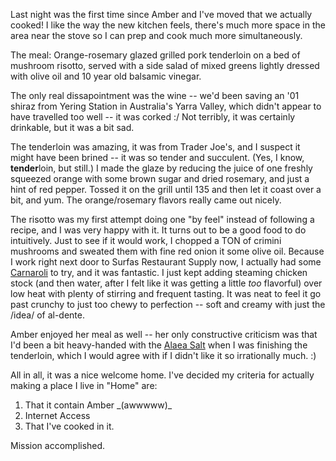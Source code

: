 <!--
.. title: First meal in a new kitchen
.. date: 2005/09/01 13:37
.. slug: first-meal-in-a-new-kitchen
.. tags:
.. link:
.. description:
-->

Last night was the first time since Amber and I've moved that we actually cooked! I like the way the new kitchen feels, there's much more space in the area near the stove so I can prep and cook much more simultaneously.

<p>The meal:
Orange-rosemary glazed grilled pork tenderloin on a bed of mushroom risotto, served with a side salad of mixed greens lightly dressed with olive oil and 10 year old balsamic vinegar.</p>

The only real dissapointment was the wine -- we'd been saving an '01 shiraz from Yering Station in Australia's Yarra Valley, which didn't appear to have travelled too well -- it was corked :/ Not terribly, it was certainly drinkable, but it was a bit sad.

The tenderloin was amazing, it was from Trader Joe's, and I suspect it might have been brined -- it was so tender and succulent. (Yes, I know, **tender**loin, but still.) I made the glaze by reducing the juice of one freshly squeezed orange with some brown sugar and dried rosemary, and just a hint of red pepper. Tossed it on the grill until 135 and then let it coast over a bit, and yum. The orange/rosemary flavors really came out nicely.

The risotto was my first attempt doing one "by feel" instead of following a recipe, and I was very happy with it. It turns out to be a good food to do intuitively. Just to see if it would work, I chopped a TON of crimini mushrooms and sweated them with fine red onion it some olive oil.  Because I work right next door to Surfas Restaurant Supply now, I actually had some [Carnaroli](https://www.surfasonline.com/products/16897.cfm) to try, and it was fantastic. I just kept adding steaming chicken stock (and then water, after I felt like it was getting a little _too_ flavorful) over low heat with plenty of stirring and frequent tasting. It was neat to feel it go past crunchy to just too chewy to perfection -- soft and creamy with just the /idea/ of al-dente.

Amber enjoyed her meal as well -- her only constructive criticism was that I'd been a bit heavy-handed with the [Alaea Salt](https://www.surfasonline.com/products/9710.cfm) when I was finishing the tenderloin, which I would agree with if I didn't like it so irrationally much. :)

All in all, it was a nice welcome home. I've decided my criteria for actually making a place I live in "Home" are:
<ol><li>That it contain Amber _(awwwww)_</li><li>Internet Access</li><li>That I've cooked in it.</li></ol> Mission accomplished.
